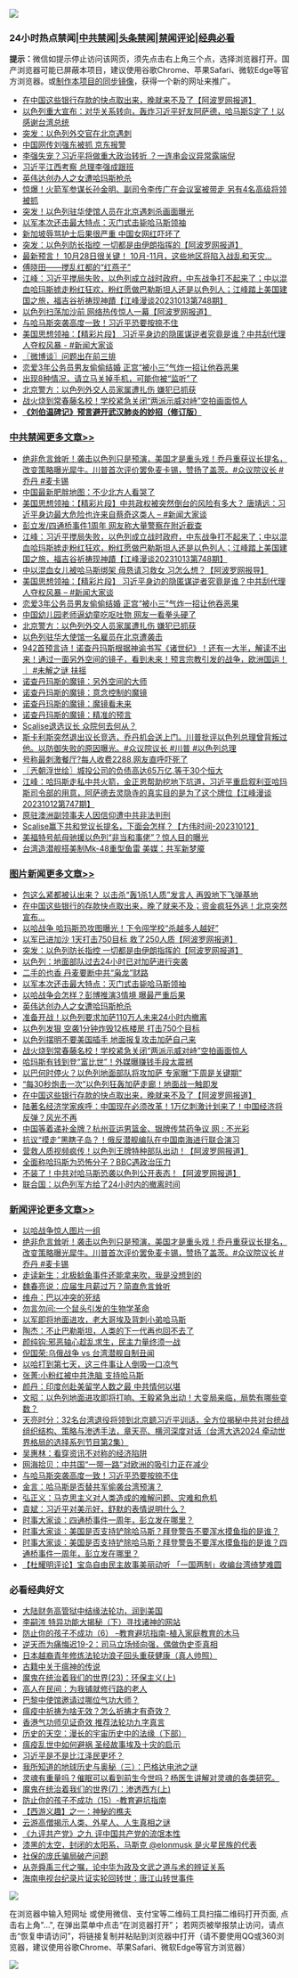![](https://raw.githubusercontent.com/jsvpn/jsproxy/dev/64photo/fqnews-qr.jpg)

<div id="tt">
<h3>24小时热点禁闻|<a href="#%E4%B8%AD%E5%85%B1%E7%A6%81%E9%97%BB%E6%9B%B4%E5%A4%9A%E6%96%87%E7%AB%A0">中共禁闻</a>|<a href="#%E5%9B%BE%E7%89%87%E6%96%B0%E9%97%BB%E6%9B%B4%E5%A4%9A%E6%96%87%E7%AB%A0">头条禁闻</a>|<a href="#%E6%96%B0%E9%97%BB%E8%AF%84%E8%AE%BA%E6%9B%B4%E5%A4%9A%E6%96%87%E7%AB%A0">禁闻评论|<a href="#%E5%BF%85%E7%9C%8B%E7%BB%8F%E5%85%B8%E5%A5%BD%E6%96%87">经典必看</a></h3>
<div><b>提示：</b>微信如提示停止访问该网页，须先点击右上角三个点，选择浏览器打开。国产浏览器可能已屏蔽本项目，建议使用谷歌Chrome、苹果Safari、微软Edge等官方浏览器。或<a href="%E5%88%B6%E4%BD%9Cgit%E7%A6%81%E9%97%BB%E9%95%9C%E5%83%8F.md">制作本项目的同步镜像</a>，获得一个新的网址来推广。</div>
<ul>

<li><a href="/topimagenews/20231013/1946646.md">在中国这些银行存款的快点取出来，晚就来不及了【阿波罗网报道】</a></li>
<li><a href="/comments/20231013/1946692.md">以色列重大宣布：对华关系转向，轰炸习近平好友阿萨德，哈马斯S定了！以感谢台湾总统</a></li>
<li><a href="/cnnews/20231013/1946678.md">突发：以色列外交官在北京遇刺</a></li>
<li><a href="/headline/20231013/1946704.md">中国网传刘强东被抓 京东报警</a></li>
<li><a href="/baitai/20231013/1946689.md">李强失宠？习近平将做重大政治转折 ？一连串会议异常露端倪</a></li>
<li><a href="/comments/20231013/1946672.md">习近平江西考察 总理李强成跟班</a></li>
<li><a href="/topimagenews/20231014/1946889.md">英伟达创办人之女遭哈玛斯枪杀</a></li>
<li><a href="/baitai/20231014/1946886.md">惊爆！火箭军参谋长孙金明、副司令李传广在会议室被带走 另有4名高级将领被抓</a></li>
<li><a href="/baitai/20231013/1946735.md">突发！以色列驻华使馆人员在北京遇刺杀画面曝光</a></li>
<li><a href="/topimagenews/20231014/1946942.md">以军本次还击最大特点：灭门式击毙哈马斯领袖</a></li>
<li><a href="/baitai/20231013/1946699.md">新加坡辱骂护士后果很严重 中国女网红吓坏了</a></li>
<li><a href="/topimagenews/20231014/1947026.md">突发：以色列防长指控 一切都是由伊朗指挥的【阿波罗网报道】</a></li>
<li><a href="/sohnews/20231013/1946685.md">最新预言！ 10月28日很关键！ 10月-11月，这些地区将陷入战乱和天灾…</a></li>
<li><a href="/cnnews/20231014/1946883.md">傅晓田——搅乱红都的“红燕子”</a></li>
<li><a href="/cbnews/20231014/1946938.md">江峰：习近平搅局失败，以色列成立战时政府，中东战争打不起来了；中以混血哈玛斯掳走粉红狂欢，粉红愿做巴勒斯坦人还是以色列人；江峰踏上美国建国之旅，福吉谷祈祷现神蹟【江峰漫谈20231013第748期】</a></li>
<li><a href="/cnnews/20231014/1946898.md">以色列扫荡加沙前 网络热传惊人一幕【阿波罗网报道】</a></li>
<li><a href="/comments/20231014/1946894.md">与哈马斯突袭高度一致！习近平恐要按捺不住</a></li>
<li><a href="/cbnews/20231014/1946873.md">美国思想领袖：【精彩片段】 习近平身边的隐匿谋逆者究竟是谁？中共刮代理人夺权风暴 - #新闻大家谈</a></li>
<li><a href="/ssgc/20231014/1946977.md">〖微博谈〗问题出在前三排</a></li>
<li><a href="/cbnews/20231014/1946847.md">恋爱3年公务员男友偷偷结婚 正宫“被小三”气炸一招让他吞恶果</a></li>
<li><a href="/lifebaike/20231014/1947041.md">出现8种情况，请立马关掉手机，可能你被“监听”了</a></li>
<li><a href="/cbnews/20231013/1946784.md">北京警方：以色列外交人员家属遭扎伤 嫌犯已抓获</a></li>
<li><a href="/topimagenews/20231013/1946758.md">战火烧到常春藤名校！学校紧急关闭“两派示威对峙”空拍画面惊人</a></li>
<li><b><a href="/comments/20200207/1272816.md" target="_blank">《刘伯温碑记》预言避开武汉肺炎的妙招（修订版）</a></b></li>
</ul>
</div>

<div class="catlist">
<h3><a href="/cbnews/" target="_blank">中共禁闻</a><span><a href="/cbnews/" target="_blank" rel="nofollow">更多文章>></a></span></h3>
<ul>
<li><a href="/comments/20231014/1947159.md" target="_blank">绝非危言耸听！袭击以色列只是预演，美国才是重头戏！乔丹重获议长提名，改变策略曝光犀牛。川普首次评价罢免麦卡锡，赞扬了盖茨。#众议院议长 #乔丹 #麦卡锡</a></li>
<li><a href="/cbnews/20231014/1947110.md" target="_blank">中国最新肥胖地图：不少北方人看哭了</a></li>
<li><a href="/cbnews/20231014/1946979.md" target="_blank">美国思想领袖：【精彩片段】中共政权被突然倒台的风险有多大？ 唐靖远：习近平身边最大危险也许来自蔡奇这类人 &#8211; #新闻大家谈</a></li>
<li><a href="/cbnews/20231014/1946956.md" target="_blank">彭立发/四通桥事件1周年 网友称大量警察在附近截查</a></li>
<li><a href="/cbnews/20231014/1946938.md" target="_blank">江峰：习近平搅局失败，以色列成立战时政府，中东战争打不起来了；中以混血哈玛斯掳走粉红狂欢，粉红愿做巴勒斯坦人还是以色列人；江峰踏上美国建国之旅，福吉谷祈祷现神蹟【江峰漫谈20231013第748期】</a></li>
<li><a href="/cbnews/20231014/1946881.md" target="_blank">中以混血女儿被哈马斯绑架 母恳请习救女 习怎么想？【阿波罗网报导】</a></li>
<li><a href="/cbnews/20231014/1946873.md" target="_blank">美国思想领袖：【精彩片段】 习近平身边的隐匿谋逆者究竟是谁？中共刮代理人夺权风暴 &#8211; #新闻大家谈</a></li>
<li><a href="/cbnews/20231014/1946847.md" target="_blank">恋爱3年公务员男友偷偷结婚 正宫“被小三”气炸一招让他吞恶果</a></li>
<li><a href="/cbnews/20231014/1946846.md" target="_blank">中国幼儿园老师逼幼童吃呕吐物 网友一看拳头硬了</a></li>
<li><a href="/cbnews/20231013/1946784.md" target="_blank">北京警方：以色列外交人员家属遭扎伤 嫌犯已抓获</a></li>
<li><a href="/cbnews/20231013/1946737.md" target="_blank">以色列驻华大使馆一名雇员在北京遭袭击</a></li>
<li><a href="/comments/20231013/1946698.md" target="_blank">942首预言诗！诺查丹玛斯根据神谕书写《诸世纪》！还有一大半，解读不出来！通过一面另外空间的镜子，看到未来！预言宗教引发的战争，欧洲国运！｜ #未解之谜 扶摇</a></li>
<li><a href="/comments/20231013/1946697.md" target="_blank">诺查丹玛斯的魔镜：另外空间的大师</a></li>
<li><a href="/comments/20231013/1946696.md" target="_blank">诺查丹玛斯的魔镜：意念控制的魔镜</a></li>
<li><a href="/comments/20231013/1946695.md" target="_blank">诺查丹玛斯的魔镜：魔镜看未来</a></li>
<li><a href="/comments/20231013/1946694.md" target="_blank">诺查丹玛斯的魔镜：精准的预言</a></li>
<li><a href="/comments/20231013/1946686.md" target="_blank">Scalise退选议长 众院何去何从？</a></li>
<li><a href="/comments/20231013/1946630.md" target="_blank">斯卡利斯突然退出议长竞选，乔丹机会送上门。川普批评以色列总理曾背叛过他。以防御失败的原因曝光。#众议院议长 #川普 #以色列总理</a></li>
<li><a href="/cbnews/20231013/1946610.md" target="_blank">号称最刺激餐厅?每人收费2288,网友直呼吓死了</a></li>
<li><a href="/cbnews/20231013/1946520.md" target="_blank">〖兲朝浮世绘〗城投公司的负债高达65万亿,等于30个恒大</a></li>
<li><a href="/cbnews/20231013/1946381.md" target="_blank">江峰：哈玛斯走私中共火箭，金正恩帮助挖地下坑道，习近平重启叙利亚哈玛斯司令部的用意，阿萨德去灵隐寺的真实目的是为了这个牌位【江峰漫谈20231012第747期】</a></li>
<li><a href="/cbnews/20231013/1946311.md" target="_blank">原驻澳洲副领事夫人因信仰遭中共非法判刑</a></li>
<li><a href="/comments/20231013/1946304.md" target="_blank">Scalise赢下共和党议长提名，下面会怎样？【方伟时间-20231012】</a></li>
<li><a href="/cbnews/20231012/1946232.md" target="_blank">美福特号航母驰援以色列“非当和事佬”？惊人目的曝光</a></li>
<li><a href="/cbnews/20231012/1946231.md" target="_blank">台湾造潜舰搭美制Mk-48重型鱼雷 美媒：共军新梦魇</a></li>

</ul>
</div>
<div class="catlist">
<h3><a href="/topimagenews/" target="_blank">图片新闻</a><span><a href="/topimagenews/" target="_blank" rel="nofollow">更多文章>></a></span></h3>
<ul>
<li><a href="/topimagenews/20231014/1947161.md" target="_blank">包这么紧都被认出来？ 以击杀“轰1杀1人质”发言人 再毁地下飞弹基地</a></li>
<li><a href="/topimagenews/20231014/1947147.md" target="_blank">在中国这些银行的存款快点取出来，晚了就来不及；资金疯狂外逃！北京突然宣布…</a></li>
<li><a href="/topimagenews/20231014/1947146.md" target="_blank">以哈战争 哈玛斯恐攻图曝光！下令闯学校“杀越多人越好”</a></li>
<li><a href="/topimagenews/20231014/1947121.md" target="_blank">以军已进加沙 1天打击750目标 救了250人质【阿波罗网报道】</a></li>
<li><a href="/topimagenews/20231014/1947026.md" target="_blank">突发：以色列防长指控 一切都是由伊朗指挥的【阿波罗网报道】</a></li>
<li><a href="/topimagenews/20231014/1946966.md" target="_blank">以色列：地面部队过去24小时已对加萨进行突袭</a></li>
<li><a href="/topimagenews/20231014/1946955.md" target="_blank">二手的也香 丹麦要断中共“枭龙”财路</a></li>
<li><a href="/topimagenews/20231014/1946942.md" target="_blank">以军本次还击最大特点：灭门式击毙哈马斯领袖</a></li>
<li><a href="/topimagenews/20231014/1946941.md" target="_blank">以哈战争会怎样？彭博推演3情境 曝最严重后果</a></li>
<li><a href="/topimagenews/20231014/1946889.md" target="_blank">英伟达创办人之女遭哈玛斯枪杀</a></li>
<li><a href="/topimagenews/20231013/1946796.md" target="_blank">准备开战！以色列要求加萨110万人未来24小时内撤离</a></li>
<li><a href="/topimagenews/20231013/1946760.md" target="_blank">以色列发狠 空袭1分钟炸毁12栋楼房 打击750个目标</a></li>
<li><a href="/topimagenews/20231013/1946759.md" target="_blank">以色列摆明不要美国插手 地面报复攻击加萨自己来</a></li>
<li><a href="/topimagenews/20231013/1946758.md" target="_blank">战火烧到常春藤名校！学校紧急关闭“两派示威对峙”空拍画面惊人</a></li>
<li><a href="/topimagenews/20231013/1946744.md" target="_blank">哈玛斯有钱到登“富比世”！外媒曝赚钱手段太震撼</a></li>
<li><a href="/topimagenews/20231013/1946648.md" target="_blank">以巴何时停火？以色列地面部队将攻加萨 专家曝“下周是关键期”</a></li>
<li><a href="/topimagenews/20231013/1946647.md" target="_blank">“每30秒炮击一次”以色列狂轰加萨走廊！地面战一触即发</a></li>
<li><a href="/topimagenews/20231013/1946646.md" target="_blank">在中国这些银行存款的快点取出来，晚就来不及了【阿波罗网报道】</a></li>
<li><a href="/topimagenews/20231013/1946629.md" target="_blank">陆著名经济学家疾呼：中国现在必须改革！1万亿刺激计划来了！中国经济将反弹？风光不再</a></li>
<li><a href="/topimagenews/20231013/1946628.md" target="_blank">中国等着递补金牌？杭州亚运男篮金、银牌传禁药争议 网 : 不光彩</a></li>
<li><a href="/topimagenews/20231013/1946621.md" target="_blank">抗议“摸走”黑瞎子岛？！俄反潜舰编队在中国南海进行联合演习</a></li>
<li><a href="/topimagenews/20231013/1946620.md" target="_blank">营救人质视频疯传！以色列王牌特种部队出动！【阿波罗网报道】</a></li>
<li><a href="/topimagenews/20231013/1946619.md" target="_blank">全面称哈玛斯为恐怖分子？BBC遇政治压力</a></li>
<li><a href="/topimagenews/20231013/1946609.md" target="_blank">不装了！中共对哈马斯恐袭以色列公开表态！【阿波罗网报道】</a></li>
<li><a href="/topimagenews/20231013/1946594.md" target="_blank">联合国：以色列军方给了24小时内的撤离时间</a></li>

</ul>
</div>
<div class="catlist">
<h3><a href="/comments/" target="_blank">新闻评论</a><span><a href="/comments/" target="_blank" rel="nofollow">更多文章>></a></span></h3>
<ul>
<li><a href="/comments/20231014/1947163.md" target="_blank">以哈战争惊人图片一组</a></li>
<li><a href="/comments/20231014/1947159.md" target="_blank">绝非危言耸听！袭击以色列只是预演，美国才是重头戏！乔丹重获议长提名，改变策略曝光犀牛。川普首次评价罢免麦卡锡，赞扬了盖茨。#众议院议长 #乔丹 #麦卡锡</a></li>
<li><a href="/comments/20231014/1947035.md" target="_blank">走读新生：北极鲶鱼事件还能拿来吹，我是没想到的</a></li>
<li><a href="/comments/20231014/1947034.md" target="_blank">魏春亮说：应届生月薪过万？简直危言耸听</a></li>
<li><a href="/comments/20231014/1947033.md" target="_blank">维舟：巴以冲突的死结</a></li>
<li><a href="/comments/20231014/1947032.md" target="_blank">勿言勿问:一个鼠头引发的生物学革命</a></li>
<li><a href="/comments/20231014/1946987.md" target="_blank">以军即将地面进攻，老大哥埃及背刺小弟哈马斯</a></li>
<li><a href="/comments/20231014/1946986.md" target="_blank">陶杰：不止巴勒斯坦，人类的下一代再也回不去了</a></li>
<li><a href="/comments/20231014/1946968.md" target="_blank">颜纯钩:邪恶轴心趁乱求生，民主力量终须一战</a></li>
<li><a href="/comments/20231014/1946967.md" target="_blank">倪国荣:乌俄战争 vs 台湾潜舰自制丑闻</a></li>
<li><a href="/comments/20231014/1946957.md" target="_blank">以哈打到第七天，这三件事让人倒吸一口凉气</a></li>
<li><a href="/comments/20231014/1946922.md" target="_blank">张菁:小粉红被中共洗脑 支持哈马斯</a></li>
<li><a href="/comments/20231014/1946911.md" target="_blank">颜丹：印度创赴美留学人数之最 中共情何以堪</a></li>
<li><a href="/comments/20231014/1946908.md" target="_blank">文昭：以色列地面进攻即将打响、王毅紧急出动！大变局来临，局势有哪些变数？</a></li>
<li><a href="/comments/20231014/1946907.md" target="_blank">天亮时分：32名台湾退役将领到北京聼习近平训话，全方位揭秘中共对台统战组织结构、策略与渗透手法，章天亮、横河深度对话（台湾大选2024 牵动世界格局的选择系列节目第2集）</a></li>
<li><a href="/comments/20231014/1946896.md" target="_blank">吴惠林：看穿资讯不对称的经济陷阱</a></li>
<li><a href="/comments/20231014/1946895.md" target="_blank">网海拾贝：中共国“一带一路”对欧洲的吸引力正在减少</a></li>
<li><a href="/comments/20231014/1946894.md" target="_blank">与哈马斯突袭高度一致！习近平恐要按捺不住</a></li>
<li><a href="/comments/20231014/1946893.md" target="_blank">金言：哈马斯是否替共军偷袭台湾预演？</a></li>
<li><a href="/comments/20231014/1946892.md" target="_blank">弘正义：马克思主义对人类造成的难解问题、灾难和危机</a></li>
<li><a href="/comments/20231014/1946882.md" target="_blank">袁斌：习近平对美示好，舒默的表情说明什么？</a></li>
<li><a href="/comments/20231013/1946791.md" target="_blank">时事大家谈：四通桥事件一周年，彭立发在哪里？</a></li>
<li><a href="/comments/20231013/1946790.md" target="_blank">时事大家谈：美国是否支持铲除哈马斯？拜登警告不要浑水摸鱼指的是谁？</a></li>
<li><a href="/comments/20231013/1946779.md" target="_blank">时事大家谈：美国是否支持铲除哈马斯？拜登警告不要浑水摸鱼指的是谁？四通桥事件一周年，彭立发在哪里？</a></li>
<li><a href="/comments/20231013/1946733.md" target="_blank">【杜耀明评论】宝岛自由民主故事美丽动听 「一国两制」收编台湾绮梦难圆</a></li>

</ul>
</div>

<div class="catlist">
<h3>必看经典好文</h3>
<ul>
<li><a href="/cbnews/20220713/1757692.md" target="_blank">大陆财务高管狱中结缘法轮功，润到美国</a></li>
<li><a href="/tculture/xiulian/20160303/508938.md" target="_blank">李嗣涔 特异功能大揭秘（下）寻找诸神的网站</a></li>
<li><a href="/comments/20230921/1905929.md" target="_blank">防止你的孩子不成功（6） &#8211;教育避坑指南-植入家庭教育的木马</a></li>
<li><a href="/tculture/20190304/1091074.md" target="_blank">逆天而为痛悔迟19-2：司马立场倾向强，偶做伪史歪真相</a></li>
<li><a href="/comments/20211023/1642745.md" target="_blank">日本越裔青年修炼法轮功浪子回头重获健康（真人帅照）</a></li>
<li><a href="/ccpdope/20200531/1337409.md" target="_blank">古籍中关于瘟神的传说</a></li>
<li><a href="/ssgc/20180904/993719.md" target="_blank">魔鬼在统治着我们的世界(23)：环保主义(上)</a></li>
<li><a href="/tculture/20121023/72121.md" target="_blank">高人在民间：为我铺就修行路的老人</a></li>
<li><a href="/comments/20210728/1595695.md" target="_blank">巴黎中使馆邀请过哪位气功大师？</a></li>
<li><a href="/comments/20200502/1322275.md" target="_blank">瘟疫中祈祷为啥无效？怎么祈祷才有奇效？</a></li>
<li><a href="/comments/20200517/1330064.md" target="_blank">香港气功师见证奇效 推荐法轮功九字真言</a></li>
<li><a href="/tculture/20121025/73066.md" target="_blank">历史的天空：漫长的宇宙历史中的法缘（下部）</a></li>
<li><a href="/comments/20200618/1346823.md" target="_blank">瘟疫乱世中如何避祸 圣经故事埃及十灾的启示</a></li>
<li><a href="/comments/20220703/1753426.md" target="_blank">习近平是不是比江泽民更坏？</a></li>
<li><a href="/tculture/xiulian/20170726/797589.md" target="_blank">我所知道的地球历史与奥秘（三）：巴格达电池之谜</a></li>
<li><a href="/bannedvideo/20210915/1623919.md" target="_blank">灵魂有重量吗？催眠可以看到前生今世吗？杨医生讲解对灵魂的各类研究。</a></li>
<li><a href="/topimagenews/20180527/948369.md" target="_blank">魔鬼在统治着我们的世界(7)：渗透西方(上)</a></li>
<li><a href="/comments/20231003/1941700.md" target="_blank">防止你的孩子不成功（15）-教育避坑指南</a></li>
<li><a href="/comments/20210210/1484775.md" target="_blank">【西游义趣】之一：神秘的樵夫</a></li>
<li><a href="/comments/20200919/82684.md" target="_blank">云游高僧揭示人类、外星人、人生真相之谜</a></li>
<li><a href="/bookonline/20131116/201045.md" target="_blank">《九评共产党》之九 评中国共产党的流氓本性</a></li>
<li><a href="/cbnews/20211017/1639766.md" target="_blank">漆黑的太空，封闭的太阳系，马斯克 @elonmusk 是火星民族的代表</a></li>
<li><a href="/comments/20230906/1929991.md" target="_blank">社保的庞氏骗局破产问题</a></li>
<li><a href="/tculture/20180501/935934.md" target="_blank">从尧舜禹三代之嘱，论中华为政及文武之道与术的辨证关系</a></li>
<li><a href="/aomi/life/20150328/379826.md" target="_blank">海南电视台纪录片证实轮回转世：唐江山转世事件</a></li>

</ul>
</div>

![](https://raw.githubusercontent.com/jsvpn/jsproxy/dev/64photo/fqnews-qr.jpg)

在浏览器中输入短网址 或使用微信、支付宝等二维码工具扫描二维码打开页面, 点击右上角"...", 在弹出菜单中点击“在浏览器打开”； 若网页被举报禁止访问，请点击“恢复申请访问”，将链接复制并粘贴到浏览器中打开（请不要使用QQ或360浏览器，建议使用谷歌Chrome、苹果Safari、微软Edge等官方浏览器）

![](https://raw.githubusercontent.com/jsvpn/jsproxy/dev/64photo/wx.jpg)